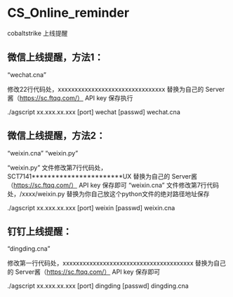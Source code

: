 # CS_Online_reminder

cobaltstrike 上线提醒

## 微信上线提醒，方法1：
“wechat.cna”

修改22行代码处，xxxxxxxxxxxxxxxxxxxxxxxxxxxxxxxx 替换为自己的 Server酱（https://sc.ftqq.com/） API key 保存执行

./agscript xx.xxx.xx.xxx [port] wechat [passwd] wechat.cna


## 微信上线提醒，方法2：
“weixin.cna”
“weixin.py”

“weixin.py” 文件修改第7行代码处，SCT7141***********************UX 替换为自己的 Server酱（https://sc.ftqq.com/） API key 保存即可
“weixin.cna” 文件修改第7行代码处，/xxxx/weixin.py 替换为你自己放这个python文件的绝对路径地址保存

./agscript xx.xxx.xx.xxx [port] weixin [passwd] weixin.cna

## 钉钉上线提醒：
“dingding.cna”

修改第一行代码处，xxxxxxxxxxxxxxxxxxxxxxxxxxxxxxxxxxxxxxx 替换为自己的 Server酱（https://sc.ftqq.com/） API key 保存即可

./agscript xx.xxx.xx.xxx [port] dingding [passwd] dingding.cna
